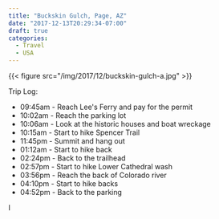 ```yaml
---
title: "Buckskin Gulch, Page, AZ"
date: "2017-12-13T20:29:34-07:00"
draft: true
categories:
  - Travel
  - USA
---
```


{{< figure src="/img/2017/12/buckskin-gulch-a.jpg" >}}

Trip Log:

* 09:45am - Reach Lee's Ferry and pay for the permit
* 10:02am - Reach the parking lot
* 10:06am - Look at the historic houses and boat wreckage
* 10:15am - Start to hike Spencer Trail
* 11:45pm - Summit and hang out
* 01:12am - Start to hike back
* 02:24pm - Back to the trailhead
* 02:57pm - Start to hike Lower Cathedral wash
* 03:56pm - Reach the back of Colorado river
* 04:10pm - Start to hike backs
* 04:52pm - Back to the parking

<!--more-->

I
